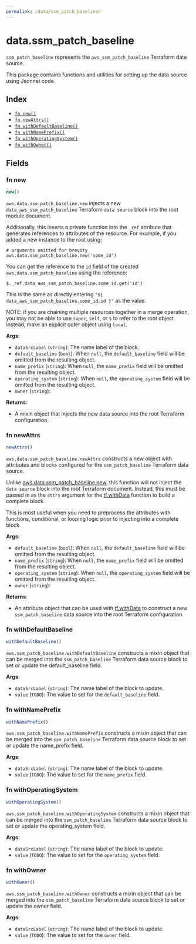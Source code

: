 ```yaml
---
permalink: /data/ssm_patch_baseline/
---
```


# data.ssm_patch_baseline

`ssm_patch_baseline` represents the `aws_ssm_patch_baseline` Terraform data source.



This package contains functions and utilities for setting up the data source using Jsonnet code.


## Index

* [`fn new()`](#fn-new)
* [`fn newAttrs()`](#fn-newattrs)
* [`fn withDefaultBaseline()`](#fn-withdefaultbaseline)
* [`fn withNamePrefix()`](#fn-withnameprefix)
* [`fn withOperatingSystem()`](#fn-withoperatingsystem)
* [`fn withOwner()`](#fn-withowner)

## Fields

### fn new

```ts
new()
```


`aws.data.ssm_patch_baseline.new` injects a new `data_aws_ssm_patch_baseline` Terraform `data source`
block into the root module document.

Additionally, this inserts a private function into the `_ref` attribute that generates references to attributes of the
resource. For example, if you added a new instance to the root using:

    # arguments omitted for brevity
    aws.data.ssm_patch_baseline.new('some_id')

You can get the reference to the `id` field of the created `aws.data.ssm_patch_baseline` using the reference:

    $._ref.data_aws_ssm_patch_baseline.some_id.get('id')

This is the same as directly entering `"${ data_aws_ssm_patch_baseline.some_id.id }"` as the value.

NOTE: if you are chaining multiple resources together in a merge operation, you may not be able to use `super`, `self`,
or `$` to refer to the root object. Instead, make an explicit outer object using `local`.

**Args**:
  - `dataSrcLabel` (`string`): The name label of the block.
  - `default_baseline` (`bool`):  When `null`, the `default_baseline` field will be omitted from the resulting object.
  - `name_prefix` (`string`):  When `null`, the `name_prefix` field will be omitted from the resulting object.
  - `operating_system` (`string`):  When `null`, the `operating_system` field will be omitted from the resulting object.
  - `owner` (`string`): 

**Returns**:
- A mixin object that injects the new data source into the root Terraform configuration.


### fn newAttrs

```ts
newAttrs()
```


`aws.data.ssm_patch_baseline.newAttrs` constructs a new object with attributes and blocks configured for the `ssm_patch_baseline`
Terraform data source.

Unlike [aws.data.ssm_patch_baseline.new](#fn-ssmpatchbaselinenew), this function will not inject the `data source`
block into the root Terraform document. Instead, this must be passed in as the `attrs` argument for the
[tf.withData](https://github.com/tf-libsonnet/core/tree/main/docs#fn-withdata) function to build a complete block.

This is most useful when you need to preprocess the attributes with functions, conditional, or looping logic prior to
injecting into a complete block.

**Args**:
  - `default_baseline` (`bool`):  When `null`, the `default_baseline` field will be omitted from the resulting object.
  - `name_prefix` (`string`):  When `null`, the `name_prefix` field will be omitted from the resulting object.
  - `operating_system` (`string`):  When `null`, the `operating_system` field will be omitted from the resulting object.
  - `owner` (`string`): 

**Returns**:
  - An attribute object that can be used with [tf.withData](https://github.com/tf-libsonnet/core/tree/main/docs#fn-withdata) to construct a new `ssm_patch_baseline` data source into the root Terraform configuration.


### fn withDefaultBaseline

```ts
withDefaultBaseline()
```

`aws.ssm_patch_baseline.withDefaultBaseline` constructs a mixin object that can be merged into the `ssm_patch_baseline`
Terraform data source block to set or update the default_baseline field.



**Args**:
  - `dataSrcLabel` (`string`): The name label of the block to update.
  - `value` (`TODO`): The value to set for the `default_baseline` field.


### fn withNamePrefix

```ts
withNamePrefix()
```

`aws.ssm_patch_baseline.withNamePrefix` constructs a mixin object that can be merged into the `ssm_patch_baseline`
Terraform data source block to set or update the name_prefix field.



**Args**:
  - `dataSrcLabel` (`string`): The name label of the block to update.
  - `value` (`TODO`): The value to set for the `name_prefix` field.


### fn withOperatingSystem

```ts
withOperatingSystem()
```

`aws.ssm_patch_baseline.withOperatingSystem` constructs a mixin object that can be merged into the `ssm_patch_baseline`
Terraform data source block to set or update the operating_system field.



**Args**:
  - `dataSrcLabel` (`string`): The name label of the block to update.
  - `value` (`TODO`): The value to set for the `operating_system` field.


### fn withOwner

```ts
withOwner()
```

`aws.ssm_patch_baseline.withOwner` constructs a mixin object that can be merged into the `ssm_patch_baseline`
Terraform data source block to set or update the owner field.



**Args**:
  - `dataSrcLabel` (`string`): The name label of the block to update.
  - `value` (`TODO`): The value to set for the `owner` field.
